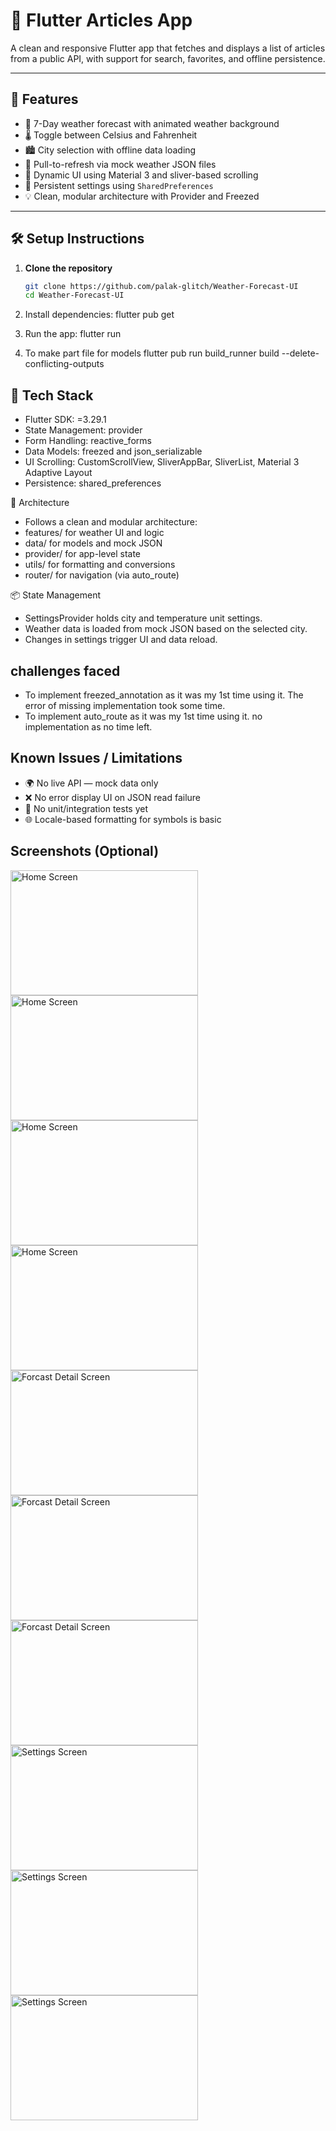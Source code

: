 # 📰 Flutter Articles App

A clean and responsive Flutter app that fetches and displays a list of articles from a public API, with support for search, favorites, and offline persistence.

---

## 🚀 Features

- 🌇 7-Day weather forecast with animated weather background
- 🌡️ Toggle between Celsius and Fahrenheit
- 🏙️ City selection with offline data loading
- 🔁 Pull-to-refresh via mock weather JSON files
- 🎨 Dynamic UI using Material 3 and sliver-based scrolling
- 🧠 Persistent settings using `SharedPreferences`
- 💡 Clean, modular architecture with Provider and Freezed

---

## 🛠️ Setup Instructions

1. **Clone the repository**
   ```bash
   git clone https://github.com/palak-glitch/Weather-Forecast-UI
   cd Weather-Forecast-UI

2. Install dependencies:
   flutter pub get

4. Run the app:
   flutter run

5. To make part file for models
   flutter pub run build_runner build --delete-conflicting-outputs


## 🧰 Tech Stack
- Flutter SDK: =3.29.1
- State Management: provider
- Form Handling: reactive_forms
- Data Models: freezed and json_serializable
- UI Scrolling: CustomScrollView, SliverAppBar, SliverList, Material 3 Adaptive Layout
- Persistence: shared_preferences

🧩 Architecture
- Follows a clean and modular architecture:
- features/ for weather UI and logic
- data/ for models and mock JSON
- provider/ for app-level state
- utils/ for formatting and conversions
- router/ for navigation (via auto_route)

📦 State Management
- SettingsProvider holds city and temperature unit settings.
- Weather data is loaded from mock JSON based on the selected city.
- Changes in settings trigger UI and data reload.


## challenges faced
- To implement freezed_annotation as it was my 1st time using it. The error of missing implementation took some time.
- To implement auto_route as it was my 1st time using it. no implementation as no time left.

## Known Issues / Limitations
- 🌍 No live API — mock data only
- ❌ No error display UI on JSON read failure
- 🧪 No unit/integration tests yet
- 🌐 Locale-based formatting for symbols is basic 


## Screenshots (Optional)
[//]: # (![Home Screen]&#40;assets/1.jpg&#41;)

<img src="assets/1.jpg" width="300" height="200" alt="Home Screen">  <img src="assets/2.jpg" width="300" height="200" alt="Home Screen">
<img src="assets/3.jpg" width="300" height="200" alt="Home Screen">  <img src="assets/4.jpg" width="300" height="200" alt="Home Screen">
<img src="assets/5.jpg" width="300" height="200" alt="Forcast Detail Screen">  <img src="assets/6.jpg" height="200" width="300" alt="Forcast Detail Screen">
<img src="assets/7.jpg" width="300" height="200" alt="Forcast Detail Screen">  <img src="assets/8.jpg" height="200" width="300" alt="Settings Screen">
<img src="assets/9.jpg" width="300" height="200" alt="Settings Screen">  <img src="assets/10.jpg" height="200" width="300" alt="Settings Screen">
